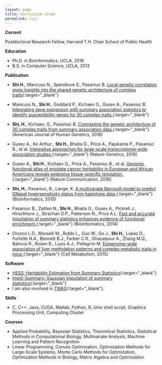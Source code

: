 ```yaml
---
layout: page
title: Curriculum vitae
permalink: /cv/
---
```


**Current**

Postdoctoral Research Fellow, Harvard T.H. Chan School of Public Health

**Education**

* Ph.D. in Bioinformatics, UCLA, 2018
* B.S. in Computer Science, UCLA, 2013

**Publication**

* **Shi H.**, Mancuso N., Spendlove S., Pasaniuc B.
[Local genetic correlation gives insights into the shared genetic architecture of complex traits](http://biorxiv.org/content/early/2016/12/08/092668){:target="_blank"}

* Mancuso N., **Shi H.**, Goddard P., Kichaev G., Gusev A., Pasaniuc B.
[Integrating gene expression with summary association statistics to identify
susceptibility genes for 30 complex traits.](http://biorxiv.org/content/early/2016/09/01/072967){:target="_blank"}

* **Shi, H.**, Kichaev, G., Pasaniuc B.
[Contrasting the genetic architecture of 30 complex traits from summary association data.](http://www.cell.com/ajhg/abstract/S0002-9297(16)30148-3){:target="_blank"} (American Journal of Human Genetics, 2016)

* Gusev A., Ko Arthur., **Shi H.**, Bhatia G., Price A., Pajukanta P., Pasaniuc B., et al.
[Integrative approaches for large-scale transcriptome-wide association studies.](http://www.nature.com/ng/journal/v48/n3/full/ng.3506.html){:target="_blank"} (Nature Genetics, 2016)

* Gusev A., **Shi H.**, Kichaev G., Price A., Pasaniuc B., et al.
[Genomic functional atlas of prostate cancer heritability in European and African Americans reveals extensive tissue-specific regulation.](http://www.nature.com/ncomms/2016/160407/ncomms10979/full/ncomms10979.html){:target="_blank"} (Nature Communication, 2016)

* **Shi, H.**, Pasaniuc, B., Lange, K.
[A multivariate Bernoulli model to predict DNaseI hypersensitivity status from haplotype data.](http://bioinformatics.oxfordjournals.org/content/31/21/3514){:target="_blank"} (Bioinformatics, 2015)

* Pasaniuc B., Zaitlen N., **Shi H.**, Bhatia G., Gusev A., Pickrell
J., Hirschhorn J., Strachan D.P., Patterson N., Price A.L.
[Fast and accurate imputation of summary statistics enhances evidence of functional enrichment.](http://bioinformatics.oxfordjournals.org/content/early/2014/07/18/bioinformatics.btu416){:target="_blank"} (Bioinformatics, 2014)

* Orozco L.D., Morselli M., Rubbi L., Guo W., Go J., **Shi H.**, Lopez
D., Furlotte N.A., Bennett B.J., Farber C.R., Ghazalpour A., Zhang
M.Q., Bahous R., Rozen R., Lusis A.J., Pellegrini M.
[Epigenome-wide association of liver methylation patterns and complex metabolic
traits in mice.](http://www.ncbi.nlm.nih.gov/pmc/articles/PMC4454894/){:target="_blank"} (Cell Metabolism, 2015)

**Software**

* [HESS: Heritability Estimation from Summary Statistics](http://github.com/huwenboshi/hess){:target="_blank"}
* [ImpG-Summary: Gaussian imputation of summary statistics](http://github.com/huwenboshi/impg){:target="_blank"}
* I am also involved in [TWAS](http://bogdan.bioinformatics.ucla.edu/software/twas/){:target="_blank"}.

**Skills**

* C, C++, Java, CUDA, Matlab, Python, R, Unix shell script, Graphics Processing Unit, Computing Cluster

**Courses**

* Applied Probability, Bayesian Statistics, Theoretical Statistics, Statistical
Methods in Computational Biology, Multivariate Analysis, Machine
Learning and Pattern Recognition
* Linear Programming, Convex Optimization, Optimization Methods for
Large-Scale Systems, Monte Carlo Methods for Optimization, Optimization
Methods in Biology, Matrix Algebra and Optimization

